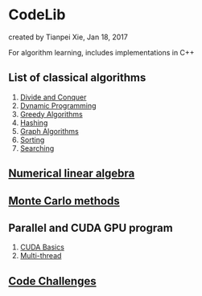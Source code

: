 # CodeLib
   
   created by Tianpei Xie, Jan 18, 2017 

   For algorithm learning, includes implementations in C++

## List of classical algorithms
 1. [Divide and Conquer](https://github.com/TianpeiLuke/CodeLib/tree/master/src/divide_conquer)
 2. [Dynamic Programming](https://github.com/TianpeiLuke/CodeLib/tree/master/src/dynamic_programming)
 3. [Greedy Algorithms](https://github.com/TianpeiLuke/CodeLib/tree/master/src/greedy_algo)
 4. [Hashing](https://github.com/TianpeiLuke/CodeLib/tree/master/src/hashing)
 5. [Graph Algorithms](https://github.com/TianpeiLuke/CodeLib/tree/master/src/graph_algo)
 6. [Sorting](https://github.com/TianpeiLuke/CodeLib/tree/master/src/sorting)
 7. [Searching](https://github.com/TianpeiLuke/CodeLib/tree/master/src/searching) 

## [Numerical linear algebra](https://github.com/TianpeiLuke/CodeLib/tree/master/src/numeric_linalg)

## [Monte Carlo methods](https://github.com/TianpeiLuke/CodeLib/tree/master/src/monte_carlo)


## Parallel and CUDA GPU program
 1. [CUDA Basics](https://github.com/TianpeiLuke/CodeLib/tree/master/src/cuda)
 2. [Multi-thread](https://github.com/TianpeiLuke/CodeLib/tree/master/src/multi_thread)

## [Code Challenges](https://github.com/TianpeiLuke/CodeLib/tree/master/challenges)




  

